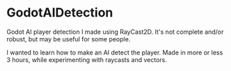 # GodotAIDetection
Godot AI player detection I made using RayCast2D. It's not complete and/or robust, but may be useful for some people.

I wanted to learn how to make an AI detect the player.
Made in more or less 3 hours, while experimenting with raycasts and vectors.
